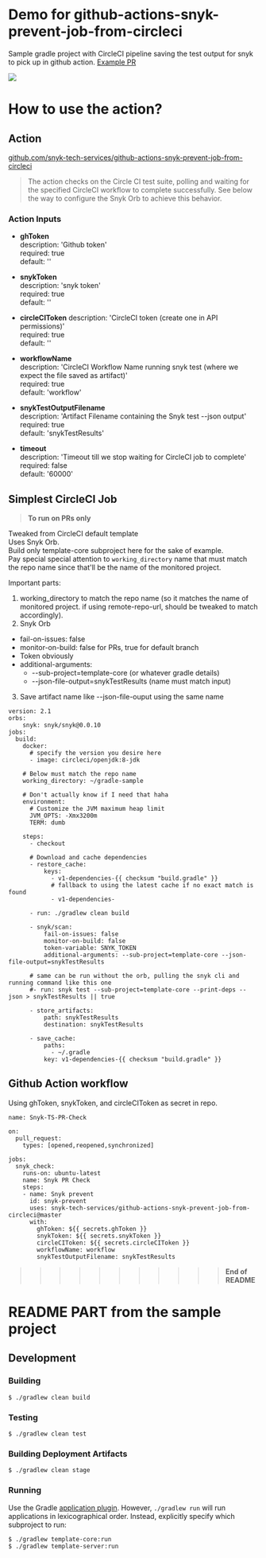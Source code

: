 # Demo for github-actions-snyk-prevent-job-from-circleci

Sample gradle project with CircleCI pipeline saving the test output for snyk to pick up in github action.
[Example PR](https://github.com/snyk-tech-services/gradle-sample/pull/9)

![](https://storage.googleapis.com/snyk-technical-services.appspot.com/sample-gradle-gh-action-snyk-prevent-readme.png)

# How to use the action?
## Action
[github.com/snyk-tech-services/github-actions-snyk-prevent-job-from-circleci](https://github.com/snyk-tech-services/github-actions-snyk-prevent-job-from-circleci)



> The action checks on the Circle CI test suite, polling and waiting for the specified CircleCI workflow to complete successfully. See below the way to configure the Snyk Orb to achieve this behavior.

### Action Inputs
- **ghToken**\
  description: 'Github token'\
  required: true\
  default: ''

- **snykToken**\
  description: 'snyk token'\
  required: true\
  default: ''

- **circleCIToken**
  description: 'CircleCI token (create one in API permissions)'\
  required: true\
  default: ''

- **workflowName**\
  description: 'CircleCI Workflow Name running snyk test (where we expect the file saved as artifact)'\
  required: true\
  default: 'workflow'

- **snykTestOutputFilename**\
  description: 'Artifact Filename containing the Snyk test --json output'\
  required: true\
  default: 'snykTestResults'

- **timeout**\
  description: 'Timeout till we stop waiting for CircleCI job to complete'\
  required: false\
  default: '60000'


## Simplest CircleCI Job
> **To run on PRs only**

Tweaked from CircleCI default template\
Uses Snyk Orb.\
Build only template-core subproject here for the sake of example.\
Pay special special attention to `working_directory` name that must match the repo name since that'll be the name of the monitored project.

Important parts:
1. working_directory to match the repo name (so it matches the name of monitored project. if using remote-repo-url, should be tweaked to match accordingly).
2. Snyk Orb
- fail-on-issues: false
- monitor-on-build: false for PRs, true for default branch
- Token obviously
- additional-arguments: 
    * --sub-project=template-core (or whatever gradle details)
    * --json-file-output=snykTestResults (name must match input)
3. Save artifact name like --json-file-ouput using the same name

```
version: 2.1
orbs:
    snyk: snyk/snyk@0.0.10
jobs:
  build:
    docker:
      # specify the version you desire here
      - image: circleci/openjdk:8-jdk

    # Below must match the repo name
    working_directory: ~/gradle-sample

    # Don't actually know if I need that haha
    environment:
      # Customize the JVM maximum heap limit
      JVM_OPTS: -Xmx3200m
      TERM: dumb

    steps:
      - checkout

      # Download and cache dependencies
      - restore_cache:
          keys:
            - v1-dependencies-{{ checksum "build.gradle" }}
            # fallback to using the latest cache if no exact match is found
            - v1-dependencies-

      - run: ./gradlew clean build

      - snyk/scan:
          fail-on-issues: false
          monitor-on-build: false
          token-variable: SNYK_TOKEN
          additional-arguments: --sub-project=template-core --json-file-output=snykTestResults
      
      # same can be run without the orb, pulling the snyk cli and running command like this one
      #- run: snyk test --sub-project=template-core --print-deps --json > snykTestResults || true
      
      - store_artifacts:
          path: snykTestResults
          destination: snykTestResults

      - save_cache:
          paths:
            - ~/.gradle
          key: v1-dependencies-{{ checksum "build.gradle" }}
```

## Github Action workflow
Using ghToken, snykToken, and circleCIToken as secret in repo.
```
name: Snyk-TS-PR-Check

on: 
  pull_request:
    types: [opened,reopened,synchronized]
  
jobs:
  snyk_check:
    runs-on: ubuntu-latest
    name: Snyk PR Check
    steps:
    - name: Snyk prevent
      id: snyk-prevent
      uses: snyk-tech-services/github-actions-snyk-prevent-job-from-circleci@master
      with:
        ghToken: ${{ secrets.ghToken }}
        snykToken: ${{ secrets.snykToken }}
        circleCIToken: ${{ secrets.circleCIToken }}
        workflowName: workflow
        snykTestOutputFilename: snykTestResults
```



>>>>>>>>>>> **End of README**


# README PART from the sample project


## Development

### Building

```
$ ./gradlew clean build
```

### Testing

```
$ ./gradlew clean test
```

### Building Deployment Artifacts

```
$ ./gradlew clean stage
```

### Running

Use the Gradle [application plugin](https://docs.gradle.org/current/userguide/application_plugin.html).
However, `./gradlew run` will run applications in lexicographical order.
Instead, explicitly specify which subproject to run:

```
$ ./gradlew template-core:run
$ ./gradlew template-server:run
```
